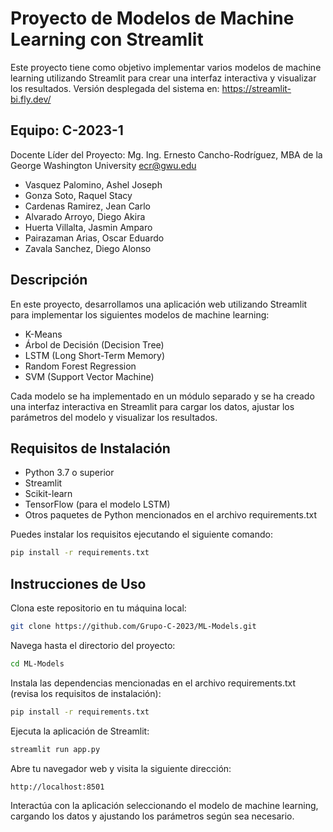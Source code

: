 # Proyecto de Modelos de Machine Learning con Streamlit

Este proyecto tiene como objetivo implementar varios modelos de machine learning utilizando Streamlit para crear una interfaz interactiva y visualizar los resultados.
Versión desplegada del sistema en: https://streamlit-bi.fly.dev/

## Equipo: C-2023-1
Docente Líder del Proyecto: Mg. Ing. Ernesto Cancho-Rodríguez, MBA de la George Washington University ecr@gwu.edu
- Vasquez Palomino, Ashel Joseph
- Gonza Soto, Raquel Stacy
- Cardenas Ramirez, Jean Carlo
- Alvarado Arroyo, Diego Akira
- Huerta Villalta, Jasmin Amparo
- Pairazaman Arias, Oscar Eduardo
- Zavala Sanchez, Diego Alonso

## Descripción

En este proyecto, desarrollamos una aplicación web utilizando Streamlit para implementar los siguientes modelos de machine learning:

- K-Means
- Árbol de Decisión (Decision Tree)
- LSTM (Long Short-Term Memory)
- Random Forest Regression
- SVM (Support Vector Machine)

Cada modelo se ha implementado en un módulo separado y se ha creado una interfaz interactiva en Streamlit para cargar los datos, ajustar los parámetros del modelo y visualizar los resultados.

## Requisitos de Instalación

- Python 3.7 o superior
- Streamlit
- Scikit-learn
- TensorFlow (para el modelo LSTM)
- Otros paquetes de Python mencionados en el archivo requirements.txt

Puedes instalar los requisitos ejecutando el siguiente comando:

```bash
pip install -r requirements.txt
```

## Instrucciones de Uso
Clona este repositorio en tu máquina local:

```bash
git clone https://github.com/Grupo-C-2023/ML-Models.git
```

Navega hasta el directorio del proyecto:
```bash
cd ML-Models
```

Instala las dependencias mencionadas en el archivo requirements.txt (revisa los requisitos de instalación):
```bash
pip install -r requirements.txt
```
Ejecuta la aplicación de Streamlit:

```bash
streamlit run app.py
```
Abre tu navegador web y visita la siguiente dirección:
```bash
http://localhost:8501
```
Interactúa con la aplicación seleccionando el modelo de machine learning, cargando los datos y ajustando los parámetros según sea necesario.
